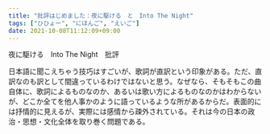```yaml
---
title: "批評はじめました：夜に駆ける　と　Into The Night"
tags: ["ひひょー", "にほんご", "えいご"]
date: 2021-10-08T11:12:09+09:00
---
```


夜に駆ける　Into The Night　批評

日本語に聞こえちゃう技巧はすごいが、歌詞が直訳という印象がある。ただ、直訳なのも訳として間違っているわけではないと思う。なぜなら、そもそもこの曲自体に、歌詞によるものなのか、あるいは歌い方によるものなのかはわからないが、どこか全てを他人事かのように語っているような所があるからだ。表面的には抒情的に見えるが、実際には感情から疎外されている。それは今の日本の政治・思想・文化全体を取り巻く問題である。